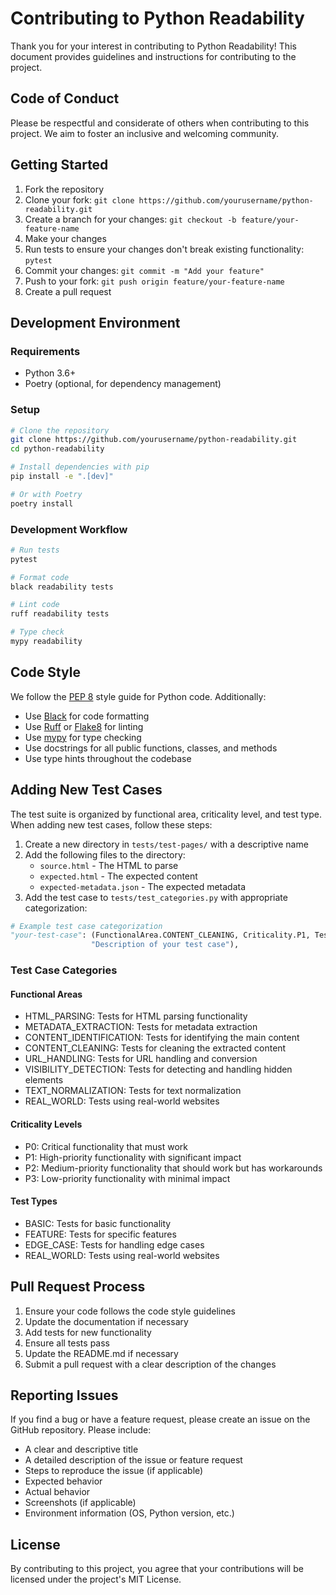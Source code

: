 # Contributing to Python Readability

Thank you for your interest in contributing to Python Readability! This document provides guidelines and instructions for contributing to the project.

## Code of Conduct

Please be respectful and considerate of others when contributing to this project. We aim to foster an inclusive and welcoming community.

## Getting Started

1. Fork the repository
2. Clone your fork: `git clone https://github.com/yourusername/python-readability.git`
3. Create a branch for your changes: `git checkout -b feature/your-feature-name`
4. Make your changes
5. Run tests to ensure your changes don't break existing functionality: `pytest`
6. Commit your changes: `git commit -m "Add your feature"`
7. Push to your fork: `git push origin feature/your-feature-name`
8. Create a pull request

## Development Environment

### Requirements

- Python 3.6+
- Poetry (optional, for dependency management)

### Setup

```bash
# Clone the repository
git clone https://github.com/yourusername/python-readability.git
cd python-readability

# Install dependencies with pip
pip install -e ".[dev]"

# Or with Poetry
poetry install
```

### Development Workflow

```bash
# Run tests
pytest

# Format code
black readability tests

# Lint code
ruff readability tests

# Type check
mypy readability
```

## Code Style

We follow the [PEP 8](https://www.python.org/dev/peps/pep-0008/) style guide for Python code. Additionally:

- Use [Black](https://black.readthedocs.io/) for code formatting
- Use [Ruff](https://github.com/charliermarsh/ruff) or [Flake8](https://flake8.pycqa.org/) for linting
- Use [mypy](https://mypy.readthedocs.io/) for type checking
- Use docstrings for all public functions, classes, and methods
- Use type hints throughout the codebase

## Adding New Test Cases

The test suite is organized by functional area, criticality level, and test type. When adding new test cases, follow these steps:

1. Create a new directory in `tests/test-pages/` with a descriptive name
2. Add the following files to the directory:
   - `source.html` - The HTML to parse
   - `expected.html` - The expected content
   - `expected-metadata.json` - The expected metadata
3. Add the test case to `tests/test_categories.py` with appropriate categorization:

```python
# Example test case categorization
"your-test-case": (FunctionalArea.CONTENT_CLEANING, Criticality.P1, TestType.FEATURE, 
                  "Description of your test case"),
```

### Test Case Categories

#### Functional Areas
- HTML_PARSING: Tests for HTML parsing functionality
- METADATA_EXTRACTION: Tests for metadata extraction
- CONTENT_IDENTIFICATION: Tests for identifying the main content
- CONTENT_CLEANING: Tests for cleaning the extracted content
- URL_HANDLING: Tests for URL handling and conversion
- VISIBILITY_DETECTION: Tests for detecting and handling hidden elements
- TEXT_NORMALIZATION: Tests for text normalization
- REAL_WORLD: Tests using real-world websites

#### Criticality Levels
- P0: Critical functionality that must work
- P1: High-priority functionality with significant impact
- P2: Medium-priority functionality that should work but has workarounds
- P3: Low-priority functionality with minimal impact

#### Test Types
- BASIC: Tests for basic functionality
- FEATURE: Tests for specific features
- EDGE_CASE: Tests for handling edge cases
- REAL_WORLD: Tests using real-world websites

## Pull Request Process

1. Ensure your code follows the code style guidelines
2. Update the documentation if necessary
3. Add tests for new functionality
4. Ensure all tests pass
5. Update the README.md if necessary
6. Submit a pull request with a clear description of the changes

## Reporting Issues

If you find a bug or have a feature request, please create an issue on the GitHub repository. Please include:

- A clear and descriptive title
- A detailed description of the issue or feature request
- Steps to reproduce the issue (if applicable)
- Expected behavior
- Actual behavior
- Screenshots (if applicable)
- Environment information (OS, Python version, etc.)

## License

By contributing to this project, you agree that your contributions will be licensed under the project's MIT License.
